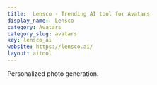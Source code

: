 ```yaml
---
title:  Lensco - Trending AI tool for Avatars
display_name:  Lensco
category: Avatars
category_slug: avatars
key: lensco_ai
website: https://lensco.ai/
layout: aitool
---
```


Personalized photo generation.
